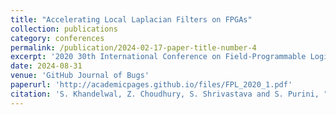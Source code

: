 ```yaml
---
title: "Accelerating Local Laplacian Filters on FPGAs"
collection: publications
category: conferences
permalink: /publication/2024-02-17-paper-title-number-4
excerpt: '2020 30th International Conference on Field-Programmable Logic and Applications (FPL)'
date: 2024-08-31
venue: 'GitHub Journal of Bugs'
paperurl: 'http://academicpages.github.io/files/FPL_2020_1.pdf'
citation: 'S. Khandelwal, Z. Choudhury, S. Shrivastava and S. Purini, "Accelerating Local Laplacian Filters on FPGAs," 2020 30th International Conference on Field-Programmable Logic and Applications (FPL), Gothenburg, Sweden, 2020, pp. 109-114, doi: 10.1109/FPL50879.2020.00028.'
---
```

